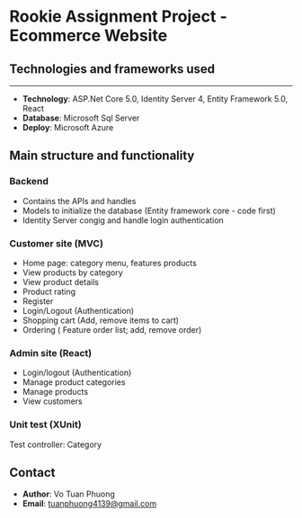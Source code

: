 # Rookie Assignment Project - Ecommerce Website
## Technologies and frameworks used
---------------
- **Technology**: ASP.Net Core 5.0, Identity Server 4, Entity Framework 5.0, React
- **Database**: Microsoft Sql Server 
- **Deploy**: Microsoft Azure
## Main structure and functionality 
### Backend
- Contains the APIs and handles
- Models to initialize the database (Entity framework core - code first)
- Identity Server congig and handle login authentication
### Customer site (MVC)
- Home page: category menu, features products
- View products by category
- View product details
- Product rating
- Register
- Login/Logout (Authentication)
- Shopping cart (Add, remove items to cart)
- Ordering ( Feature order list; add, remove order)
### Admin site (React)
- Login/logout (Authentication)
- Manage product categories 
- Manage products 
- View customers
### Unit test (XUnit)
Test controller: Category
## Contact
- **Author**: Vo Tuan Phuong
- **Email**: tuanphuong4139@gmail.com


